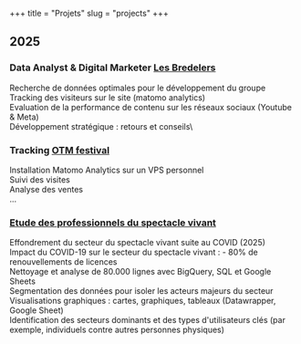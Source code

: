 +++
title = "Projets"
slug = "projects"
+++

## 2025

### Data Analyst & Digital Marketer [Les Bredelers][bredlink]

Recherche de données optimales pour le développement du groupe\
Tracking des visiteurs sur le site (matomo analytics)\
Evaluation de la performance de contenu sur les réseaux sociaux (Youtube & Meta)\
Développement stratégique : retours et conseils\

### Tracking [OTM festival][otmlink]

Installation Matomo Analytics sur un VPS personnel\
Suivi des visites\
Analyse des ventes\
...

### [Etude des professionnels du spectacle vivant][etudelink]

Effondrement du secteur du spectacle vivant suite au COVID (2025)\
Impact du COVID-19 sur le secteur du spectacle vivant : - 80% de renouvellements de licences\
Nettoyage et analyse de 80.000 lignes avec BigQuery, SQL et Google Sheets\
Segmentation des données pour isoler les acteurs majeurs du secteur\
Visualisations graphiques : cartes, graphiques, tableaux (Datawrapper, Google Sheet)\
Identification des secteurs dominants et des types d'utilisateurs clés (par exemple, individuels contre autres personnes physiques)

[otmlink]: https://otmfestival.fr
[etudelink]:https://pitch.com/v/etude-march-professionnels-spectacle-vivant-sg8287?ref=portf0lio
[bredlink]: https://www.bredelers.com